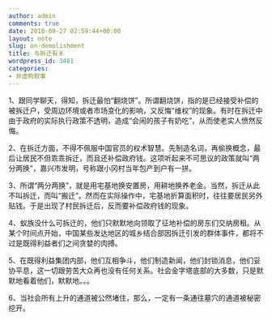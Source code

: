 ```yaml
---
author: admin
comments: true
date: 2010-09-27 02:59:44+00:00
layout: note
slug: on-demolishment
title: 与拆迁有关
wordpress_id: 3481
categories:
- 非虚构叙事
---
```


1、跟同学聊天，得知，拆迁最怕“翻烧饼”。所谓翻烧饼，指的是已经接受补偿的被拆迁户，受周边环境或者市场变化的影响，又反悔“维权”的现象。有时在拆迁中由于政府的实际执行政策不透明，造成“会闹的孩子有奶吃”，从而使老实人愤然反悔。

2、在拆迁方面，不得不佩服中国官员的权术智慧。先制造名词，再偷换概念，最后让居民不但乖乖拆迁，而且还补偿政府钱。这项听起来不可思议的政策就叫“两分两换”，嘉兴市发明，号称跟小冈村当年包产到户有一拼。

3、所谓“两分两换”，就是用宅基地换安置房，用耕地换养老金。当然，拆迁从此不叫拆迁，而叫“搬迁”。然而在实际操作中，宅基地折算面积时，往往要居民另外贴钱。于是出现了村民拆迁后，反而要补偿政府钱的现象。

4、蚁族没什么可拆迁的，他们只默默地向领取了征地补偿的房东们交纳房租。从某个时间点开始，中国某些发达地区的城乡结合部因拆迁引发的群体事件，都将不过是既得利益者们之间贪婪的肉搏。

5、在既得利益集团内部，他们互相争斗，他们制造新闻，他们封锁消息，他们妥协平息，这一切跟劳苦大众再也没有任何关系。社会金字塔底部的大多数，只是默默地看着他们，默默地。。。

6、当社会所有上升的通道被公然堵住，那么，一定有一条通往墓穴的通道被秘密挖开。

